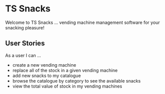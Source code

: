 # TS Snacks

Welcome to TS Snacks ... vending machine management software for your snacking pleasure!

## User Stories

As a user I can ...

- create a new vending machine
- replace all of the stock in a given vending machine
- add new snacks to my catalogue
- browse the catalogue by category to see the available snacks
- view the total value of stock in my vending machines
